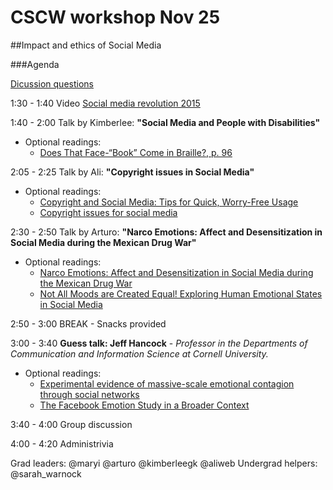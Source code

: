 # CSCW workshop Nov 25 
##Impact and ethics of Social Media

###Agenda

[Dicussion questions]()

1:30 - 1:40 Video [Social media revolution 2015](https://www.youtube.com/watch?v=0eUeL3n7fDs)

1:40 - 2:00 Talk by Kimberlee: **"Social Media and People with Disabilities"**
 
  * Optional readings: 
    - [Does That Face-“Book” Come in Braille?, p. 96](http://ir.nmu.org.ua/bitstream/handle/123456789/145746/ee631201968ec8d6d413a149c6bc87ab.pdf?sequence=1)

2:05 - 2:25 Talk by Ali: **"Copyright issues in Social Media"**

  * Optional readings:
    - [Copyright and Social Media: Tips for Quick, Worry-Free Usage](http://www.tnla.org/?page=TL64_2_copyright)
    - [Copyright issues for social media](https://www.legalzoom.com/articles/copyright-issues-for-social-media)

2:30 - 2:50 Talk by Arturo: **"Narco Emotions: Affect and Desensitization in Social Media during the Mexican Drug War"**

  * Optional readings:
    - [Narco Emotions: Affect and Desensitization in Social Media during the Mexican Drug War](http://research.microsoft.com/pubs/208580/affect_desensitize-v29.pdf)
    - [Not All Moods are Created Equal! Exploring Human Emotional States in Social Media](http://research.microsoft.com/pubs/167866/icwsm_12_1.pdf)
  
2:50 - 3:00 BREAK - Snacks provided

3:00 - 3:40 **Guess talk: Jeff Hancock** - *Professor in the Departments of Communication and Information Science at Cornell University.*

  * Optional readings:
    - [Experimental evidence of massive-scale emotional contagion through social networks](http://www.pnas.org/content/111/24/8788.full)
    - [The Facebook Emotion Study in a Broader Context](http://www.scilogs.com/from_the_lab_bench/the-facebook-emotion-study-in-a-broader-context/)

3:40 - 4:00 Group discussion

4:00 - 4:20 Administrivia 

Grad leaders: @maryi  @arturo @kimberleegk @aliweb 
Undergrad helpers: @sarah_warnock
